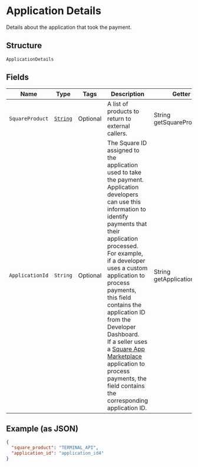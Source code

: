 
# Application Details

Details about the application that took the payment.

## Structure

`ApplicationDetails`

## Fields

| Name | Type | Tags | Description | Getter |
|  --- | --- | --- | --- | --- |
| `SquareProduct` | [`String`](../../doc/models/application-details-external-square-product.md) | Optional | A list of products to return to external callers. | String getSquareProduct() |
| `ApplicationId` | `String` | Optional | The Square ID assigned to the application used to take the payment.<br>Application developers can use this information to identify payments that<br>their application processed.<br>For example, if a developer uses a custom application to process payments,<br>this field contains the application ID from the Developer Dashboard.<br>If a seller uses a [Square App Marketplace](../../https://developer.squareup.com/docs/app-marketplace)<br>application to process payments, the field contains the corresponding application ID. | String getApplicationId() |

## Example (as JSON)

```json
{
  "square_product": "TERMINAL_API",
  "application_id": "application_id4"
}
```

